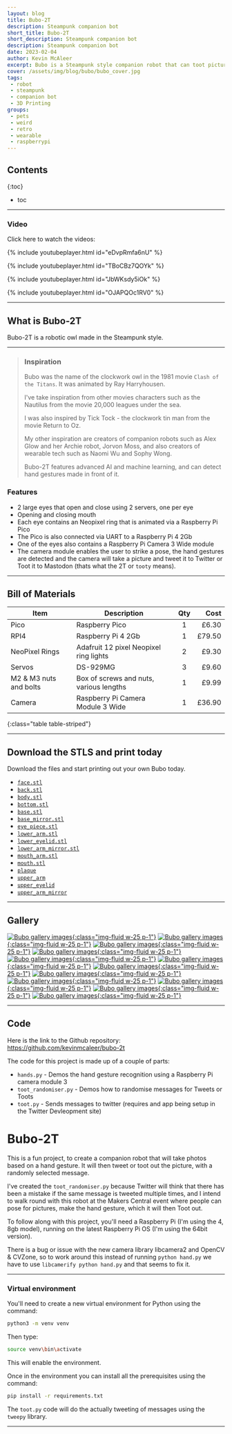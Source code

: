 ```yaml
---
layout: blog
title: Bubo-2T
description: Steampunk companion bot
short_title: Bubo-2T
short_description: Steampunk companion bot
description: Steampunk companion bot
date: 2023-02-04
author: Kevin McAleer
excerpt: Bubo is a Steampunk style companion robot that can toot pictures based on a user hand gesture
cover: /assets/img/blog/bubo/bubo_cover.jpg
tags: 
 - robot
 - steampunk
 - companion bot
 - 3D Printing
groups:
 - pets
 - weird
 - retro
 - wearable
 - raspberrypi
---
```


## Contents

{:toc}
* toc

---

### Video

Click here to watch the videos:

{% include youtubeplayer.html id="eDvpRmfa6nU" %}

{% include youtubeplayer.html id="TBoCBz7QOYk" %}

{% include youtubeplayer.html id="JbWKsdy5iOk" %}

{% include youtubeplayer.html id="OJAPQOc1RV0" %}

---

## What is Bubo-2T

Bubo-2T is a robotic owl made in the Steampunk style.

---

> ### Inspiration
>
> Bubo was the name of the clockwork owl in the 1981 movie `Clash of the Titans`. It was animated by Ray Harryhousen.
>
> I've take inspiration from other movies characters such as the Nautilus from the movie 20,000 leagues under the sea.
>
> I was also inspired by Tick Tock - the clockwork tin man from the movie Return to Oz.
>
> My other inspiration are creators of companion robots such as Alex Glow and her Archie robot, Jorvon Moss, and also creators of wearable tech such as Naomi Wu and Sophy Wong.
>
> Bubo-2T features advanced AI and machine learning, and can detect hand gestures made in front of it.

### Features

* 2 large eyes that open and close using 2 servers, one per eye
* Opening and closing mouth
* Each eye contains an Neopixel ring that is animated via a Raspberry Pi Pico
* The Pico is also connected via UART to a Raspberry Pi 4 2Gb
* One of the eyes also contains a Raspberry Pi Camera 3 Wide module
* The camera module enables the user to strike a pose, the hand gestures are detected and the camera will take a picture and tweet it to Twitter or Toot it to Mastodon (thats what the 2T or `tooty` means).

---

## Bill of Materials

Item                   | Description                             | Qty |   Cost
-----------------------|-----------------------------------------|:---:|------:
Pico                   | Raspberry Pico                          |  1  |  £6.30
RPI4                   | Raspberry Pi 4 2Gb                      |  1  | £79.50
NeoPixel Rings         | Adafruit 12 pixel Neopixel ring lights  |  2  |  £9.30
Servos                 | DS-929MG                                |  3  |  £9.60
M2 & M3 nuts and bolts | Box of screws and nuts, various lengths |  1  |  £9.99
Camera                 | Raspberry Pi Camera Module 3 Wide       |  1  | £36.90
{:class="table table-striped"}

---

## Download the STLS and print today

Download the files and start printing out your own Bubo today.

* [`face.stl`](/assets/stl/bubo/face.stl)
* [`back.stl`](/assets/stl/bubo/back.stl)
* [`body.stl`](/assets/stl/bubo/body.stl)
* [`bottom.stl`](/assets/stl/bubo/bottom.stl)
* [`base.stl`](/assets/stl/bubo/base.stl)
* [`base_mirror.stl`](/assets/stl/bubo/base_mirror.stl)
* [`eye_piece.stl`](/assets/stl/bubo/eye_piece.stl)
* [`lower_arm.stl`](/assets/stl/bubo/lower_arm.stl)
* [`lower_eyelid.stl`](/assets/stl/bubo/lower_eyelid.stl)
* [`lower_arm_mirror.stl`](/assets/stl/bubo/lower_arm_mirror.stl)
* [`mouth_arm.stl`](/assets/stl/bubo/mouth_arm.stl)
* [`mouth.stl`](/assets/stl/bubo/mouth.stl)
* [`plaque`](/assets/stl/bubo/plaque.stl)
* [`upper_arm`](/assets/stl/bubo/upper_arm.stl)
* [`upper_eyelid`](/assets/stl/bubo/upper_eyelid.stl)
* [`upper_arm_mirror`](/assets/stl/bubo/upper_arm_mirror.stl)

---

## Gallery

[![Bubo gallery images](/assets/img/blog/bubo/bubo01.jpg){:class="img-fluid w-25 p-1"}](/assets/img/blog/bubo/bubo01.jpg)
[![Bubo gallery images](/assets/img/blog/bubo/bubo02.jpg){:class="img-fluid w-25 p-1"}](/assets/img/blog/bubo/bubo02.jpg)
[![Bubo gallery images](/assets/img/blog/bubo/bubo03.jpg){:class="img-fluid w-25 p-1"}](/assets/img/blog/bubo/bubo03.jpg)
[![Bubo gallery images](/assets/img/blog/bubo/bubo04.jpg){:class="img-fluid w-25 p-1"}](/assets/img/blog/bubo/bubo04.jpg)
[![Bubo gallery images](/assets/img/blog/bubo/bubo05.jpg){:class="img-fluid w-25 p-1"}](/assets/img/blog/bubo/bubo05.jpg)
[![Bubo gallery images](/assets/img/blog/bubo/bubo06.jpg){:class="img-fluid w-25 p-1"}](/assets/img/blog/bubo/bubo06.jpg)
[![Bubo gallery images](/assets/img/blog/bubo/bubo07.jpg){:class="img-fluid w-25 p-1"}](/assets/img/blog/bubo/bubo07.jpg)
[![Bubo gallery images](/assets/img/blog/bubo/bubo08.jpg){:class="img-fluid w-25 p-1"}](/assets/img/blog/bubo/bubo08.jpg)
[![Bubo gallery images](/assets/img/blog/bubo/bubo09.jpg){:class="img-fluid w-25 p-1"}](/assets/img/blog/bubo/bubo09.jpg)
[![Bubo gallery images](/assets/img/blog/bubo/bubo10.jpg){:class="img-fluid w-25 p-1"}](/assets/img/blog/bubo/bubo10.jpg)
[![Bubo gallery images](/assets/img/blog/bubo/bubo11.jpg){:class="img-fluid w-25 p-1"}](/assets/img/blog/bubo/bubo11.jpg)
[![Bubo gallery images](/assets/img/blog/bubo/bubo12.jpg){:class="img-fluid w-25 p-1"}](/assets/img/blog/bubo/bubo12.jpg)

---

## Code

Here is the link to the Github repository: <https://github.com/kevinmcaleer/bubo-2t>

The code for this project is made up of a couple of parts:

* `hands.py` - Demos the hand gesture recognition using a Raspberry Pi camera module 3
* `toot_randomiser.py` - Demos how to randomise messages for Tweets or Toots
* `toot.py` - Sends messages to twitter (requires and app being setup in the Twitter Devleopment site)

# Bubo-2T

This is a fun project, to create a companion robot that will take photos based on a hand gesture. It will then tweet or toot out the picture, with a randomly selected message. 

I've created the `toot_randomiser.py` because Twitter will think that there has been a mistake if the same message is tweeted multiple times, and I intend to walk round with this robot at the Makers Central event where people can pose for pictures, make the hand gesture, which it will then Toot out.  

To follow along with this project, you'll need a Raspberry Pi (I'm using the 4, 8gb model), running on the latest Raspberry Pi OS (I'm using the 64bit version).

There is a bug or issue with the new camera library libcamera2 and OpenCV & CVZone, so to work around this instead of running `python hand.py` we have to use `libcamerify python hand.py` and that seems to fix it.

---

### Virtual environment

You'll need to create a new virtual environment for Python using the command:

```bash
python3 -m venv venv
```

Then type:

```bash
source venv\bin\activate
```

This will enable the environment. 

Once in the environment you can install all the prerequisites using the command:

```bash
pip install -r requirements.txt
```

The `toot.py` code will do the actually tweeting of messages using the `tweepy` library.

---
